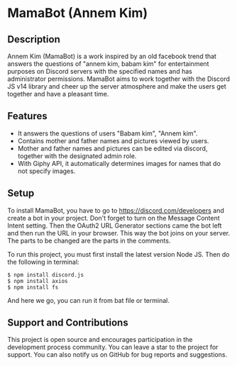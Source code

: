 # MamaBot (Annem Kim)

## Description
Annem Kim (MamaBot) is a work inspired by an old facebook trend that answers the questions of "annem kim, babam kim" for entertainment purposes on Discord servers with the specified names and has administrator permissions. MamaBot aims to work together with the Discord JS v14 library and cheer up the server atmosphere and make the users get together and have a pleasant time.

## Features
- It answers the questions of users "Babam kim", "Annem kim".
- Contains mother and father names and pictures viewed by users.
- Mother and father names and pictures can be edited via discord, together with the designated admin role.
- With Giphy API, it automatically determines images for names that do not specify images.

## Setup
To install MamaBot, you have to go to https://discord.com/developers and create a bot in your project. Don't forget to turn on the Message Content Intent setting. Then the OAuth2 URL Generator sections came the bot left and then run the URL in your browser. This way the bot joins on your server.
The parts to be changed are the parts in the comments.

To run this project, you must first install the latest version Node JS. Then do the following in terminal:

```
$ npm install discord.js
$ npm install axios
$ npm install fs
```
And here we go, you can run it from bat file or terminal.

## Support and Contributions
This project is open source and encourages participation in the development process community. You can leave a star to the project for support. You can also notify us on GitHub for bug reports and suggestions.
